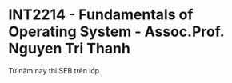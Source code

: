 # INT2214 - Fundamentals of Operating System - Assoc.Prof. Nguyen Tri Thanh

Từ năm nay thi SEB trên lớp
